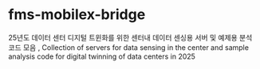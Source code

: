 # fms-mobilex-bridge
25년도 데이터 센터 디지털 트윈화를 위한 센터내 데이터 센싱용 서버 및 예제용 분석 코드 모음 ,  Collection of servers for data sensing in the center and sample analysis code for digital twinning of data centers in 2025
